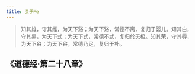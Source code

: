 ```yaml
---
title: 关于Me
---
```


> 知其雄，守其雌，为天下谿；为天下谿，常德不离，复归于婴儿。知其白，守其黑，为天下式；为天下式，常德不忒，复归於无极。知其荣，守其辱，为天下谷；为天下谷，常德乃足，复归于朴。

## 《道德经·第二十八章》
